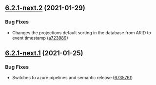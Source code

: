 ## [6.2.1-next.2](https://github.com/Elders/Cronus.Projections.Cassandra/compare/v6.2.1-next.1...v6.2.1-next.2) (2021-01-29)


### Bug Fixes

* Changes the projections default sorting in the database from ARID to event timestamp ([a723989](https://github.com/Elders/Cronus.Projections.Cassandra/commit/a7239891d5d7ae4f54ebf92a3b7eb88664729995))

## [6.2.1-next.1](https://github.com/Elders/Cronus.Projections.Cassandra/compare/v6.2.0...v6.2.1-next.1) (2021-01-25)


### Bug Fixes

* Switches to azure pipelines and semantic release ([673576f](https://github.com/Elders/Cronus.Projections.Cassandra/commit/673576f705c4d01332edd2d72d26152e3fd44643))
